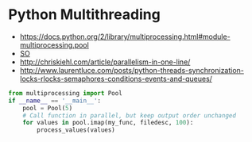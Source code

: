 # Python Multithreading

* <https://docs.python.org/2/library/multiprocessing.html#module-multiprocessing.pool>
* [SO](https://stackoverflow.com/a/28463266/125246)
* <http://chriskiehl.com/article/parallelism-in-one-line/>
* <http://www.laurentluce.com/posts/python-threads-synchronization-locks-rlocks-semaphores-conditions-events-and-queues/>

```python
from multiprocessing import Pool
if __name__ == '__main__':
    pool = Pool(5)
    # Call function in parallel, but keep output order unchanged
    for values in pool.imap(my_func, filedesc, 100):
        process_values(values)
```